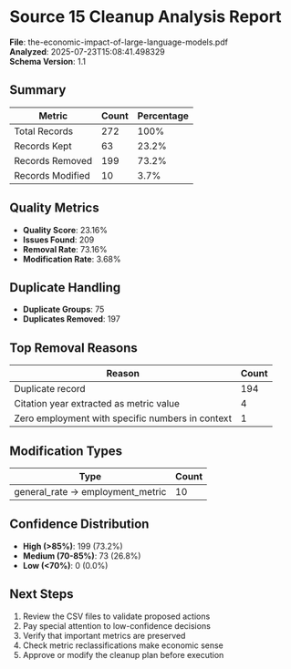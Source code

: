 # Source 15 Cleanup Analysis Report

**File**: the-economic-impact-of-large-language-models.pdf  
**Analyzed**: 2025-07-23T15:08:41.498329  
**Schema Version**: 1.1

## Summary

| Metric | Count | Percentage |
|--------|-------|------------|
| Total Records | 272 | 100% |
| Records Kept | 63 | 23.2% |
| Records Removed | 199 | 73.2% |
| Records Modified | 10 | 3.7% |

## Quality Metrics

- **Quality Score**: 23.16%
- **Issues Found**: 209
- **Removal Rate**: 73.16%
- **Modification Rate**: 3.68%

## Duplicate Handling

- **Duplicate Groups**: 75
- **Duplicates Removed**: 197

## Top Removal Reasons

| Reason | Count |
|--------|-------|
| Duplicate record | 194 |
| Citation year extracted as metric value | 4 |
| Zero employment with specific numbers in context | 1 |

## Modification Types

| Type | Count |
|------|-------|
| general_rate → employment_metric | 10 |

## Confidence Distribution

- **High (>85%)**: 199 (73.2%)
- **Medium (70-85%)**: 73 (26.8%)
- **Low (<70%)**: 0 (0.0%)

## Next Steps

1. Review the CSV files to validate proposed actions
2. Pay special attention to low-confidence decisions
3. Verify that important metrics are preserved
4. Check metric reclassifications make economic sense
5. Approve or modify the cleanup plan before execution
